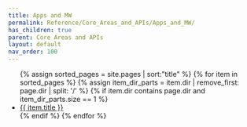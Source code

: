 ```yaml
---
title: Apps and MW
permalink: Reference/Core_Areas_and_APIs/Apps_and_MW/
has_children: true
parent: Core Areas and APIs
layout: default
nav_order: 100
---
```


<ul>
{% assign sorted_pages = site.pages | sort:"title" %}
{% for item in sorted_pages %}
  {% assign item_dir_parts = item.dir | remove_first: page.dir | split: '/' %}
  {% if item.dir contains page.dir and item_dir_parts.size == 1 %}
    <li>
      <a href="{{ item.url }}">{{ item.title }}</a>
    </li>
  {% endif %}
{% endfor %}
</ul>
